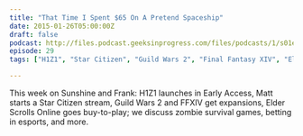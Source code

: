 ```yaml
---
title: "That Time I Spent $65 On A Pretend Spaceship"
date: 2015-01-26T05:00:00Z
draft: false
podcast: http://files.podcast.geeksinprogress.com/files/podcasts/1/s01e29_65DollarPretendSpaceship.mp3
episode: 29
tags: ["H1Z1", "Star Citizen", "Guild Wars 2", "Final Fantasy XIV", "Elder Scrolls Online", "esports"]

---
```


This week on Sunshine and Frank: H1Z1 launches in Early Access, Matt starts a Star Citizen stream, Guild Wars 2 and FFXIV get expansions, Elder Scrolls Online goes buy-to-play; we discuss zombie survival games, betting in esports, and more.